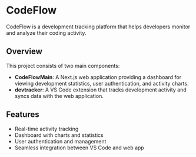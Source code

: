 # CodeFlow

CodeFlow is a development tracking platform that helps developers monitor and analyze their coding activity.

## Overview

This project consists of two main components:

- **CodeFlowMain**: A Next.js web application providing a dashboard for viewing development statistics, user authentication, and activity charts.
- **devtracker**: A VS Code extension that tracks development activity and syncs data with the web application.

## Features

- Real-time activity tracking
- Dashboard with charts and statistics
- User authentication and management
- Seamless integration between VS Code and web app